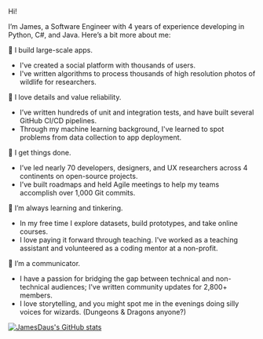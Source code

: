

Hi!

I’m James, a Software Engineer with 4 years of experience developing in Python, C#, and Java. Here’s a bit more about me:

🔨 I build large-scale apps. 
- I've created a social platform with thousands of users.
- I've written algorithms to process thousands of high resolution photos of wildlife for researchers.

📜 I love details and value reliability. 
- I’ve written hundreds of unit and integration tests, and have built several GitHub CI/CD pipelines. 
- Through my machine learning background, I've learned to spot problems from data collection to app deployment.

💼 I get things done. 
- I’ve led nearly 70 developers, designers, and UX researchers across 4 continents on open-source projects.
- I’ve built roadmaps and held Agile meetings to help my teams accomplish over 1,000 Git commits.

🧠 I’m always learning and tinkering. 
- In my free time I explore datasets, build prototypes, and take online courses. 
- I love paying it forward through teaching. I've worked as a teaching assistant and volunteered as a coding mentor at a non-profit.

🐲 I’m a communicator. 
- I have a passion for bridging the gap between technical and non-technical audiences; I've written community updates for 2,800+ members.
- I love storytelling, and you might spot me in the evenings doing silly voices for wizards. (Dungeons & Dragons anyone?)

[![JamesDaus's GitHub stats](https://github-readme-stats.vercel.app/api?username=jamesdaus)](https://github-readme-stats.vercel.app/api?username=jamesdaus)
